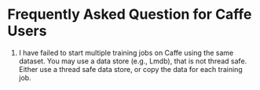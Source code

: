 # Frequently Asked Question for Caffe Users

1. I have failed to start multiple training jobs on Caffe using the same dataset. 
   You may use a data store (e.g., Lmdb), that is not thread safe. Either use a thread safe data store, or copy the data for each training job. 